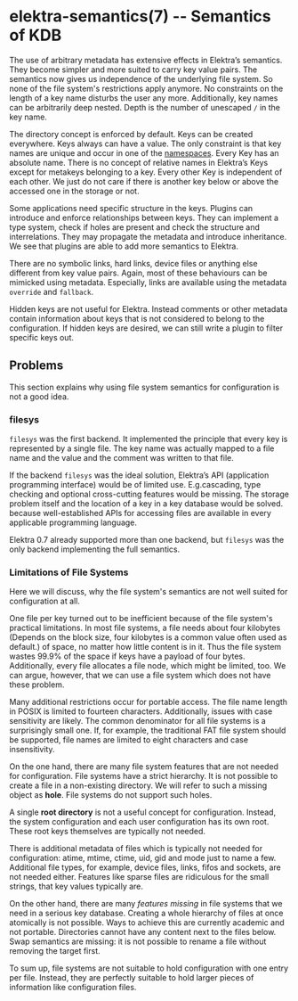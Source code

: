 elektra-semantics(7) -- Semantics of KDB
========================================

The use of arbitrary metadata has extensive effects in Elektra’s
semantics. They become simpler and more suited to carry key value pairs.
The semantics now gives us independence of the underlying file system.
So none of the file system's restrictions apply anymore.  No constraints
on the length of a key name disturbs the user any more.  Additionally,
key names can be arbitrarily deep nested. Depth is the number
of unescaped `/` in the key name.

The directory concept is enforced by default.  Keys can be created
everywhere.  Keys always can have a value.  The only constraint is
that key names are unique and occur in one of the
[namespaces](elektra-namespaces.md).
Every Key has an absolute name. There is no concept of relative names in
Elektra’s Keys except for metakeys belonging to a key.  Every other Key is independent
of each other.  We just do not care if there is another key below or
above the accessed one in the storage or not.

Some applications need specific structure in the keys.  Plugins can
introduce and enforce relationships between keys.  They can implement
a type system, check if holes are present and check the structure
and interrelations.  They may propagate the metadata and introduce
inheritance.  We see that plugins are able to add more semantics to
Elektra.

There are no symbolic links, hard links, device files or anything else
different from key value pairs. Again, most of these behaviours can be
mimicked using metadata. Especially, links are available using the metadata
`override` and `fallback`.

Hidden keys are not useful for Elektra.  Instead comments or other
metadata contain information about keys that is not considered to belong
to the configuration.  If hidden keys are desired, we can still write
a plugin to filter specific keys out.



## Problems

This section explains why using file system semantics for configuration
is not a good idea.

### filesys

`filesys` was the first backend.  It implemented the principle that
every key is represented by a single file.  The key name was actually
mapped to a file name and the value and the comment was written to
that file.

If the backend `filesys` was the ideal solution, Elektra’s
API (application programming interface) would be of limited
use. E.g.cascading, type checking and
optional cross-cutting features would be missing.  The storage problem
itself and the location of a key in a key database would be solved.
because well-established APIs for accessing files are available in every
applicable programming language.

Elektra 0.7 already supported more than one backend, but `filesys`
was the only backend implementing the full semantics.

### Limitations of File Systems

Here we will discuss, why the file system's semantics are not
well suited for configuration at all.

One file per key turned out to be inefficient because of the file system's
practical limitations.  In most file systems, a file needs about four
kilobytes (Depends on the block size, four kilobytes is a common
value often used as default.) of space, no matter how little content is
in it.  Thus the file system wastes 99.9% of the space if keys have a
payload of four bytes. Additionally, every file allocates a file node,
which might be limited, too. We can argue, however, that we can use a file
system which does not have these problem.

Many additional restrictions occur for portable access.  The file name
length in POSIX is limited to fourteen characters.  Additionally, issues
with case sensitivity are likely.  The  common denominator for all file
systems is a surprisingly small one.  If, for example, the traditional
FAT file system should be supported, file names are limited to eight
characters and case insensitivity.

On the one hand, there are many file system features that are
not needed for configuration.  File systems have a strict hierarchy.
It is not possible to create a
file in a non-existing directory.  We will refer to such a missing object
as **hole**.  File systems do not support such holes.

A single **root directory** is not a useful
concept for configuration.  Instead, the system configuration and each
user configuration has its own root.  These root keys themselves are
typically not needed.

There is additional
metadata of files which is typically not needed for configuration: atime,
mtime, ctime, uid, gid and mode just to name a few.  Additional file
types, for example, device files, links, fifos and sockets,
are not needed either.  Features like sparse files are ridiculous for
the small strings, that key values typically are.

On the other hand, there are many *features missing* in file systems
that we need in a serious key database.  Creating a whole hierarchy
of files at once atomically is not possible. Ways to achieve this are
currently academic and not portable.  Directories cannot
have any content next to the files below.  Swap semantics are missing:
it is not possible to rename a file without removing the target first.

To sum up, file systems are not suitable to
hold configuration with one entry per file.  Instead, they are perfectly
suitable to hold larger pieces of information like configuration files.
